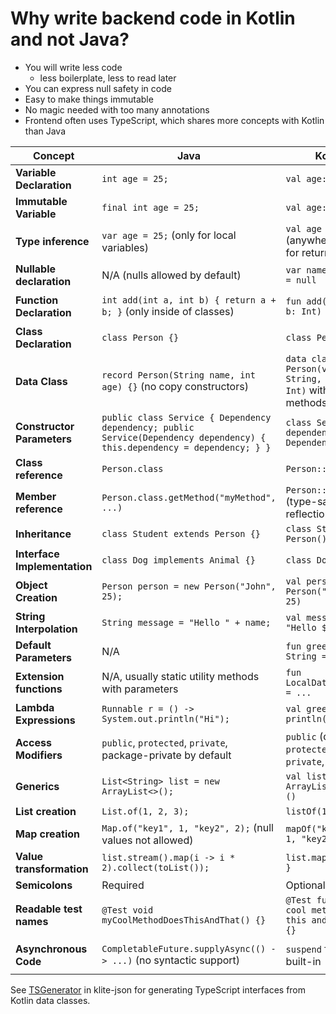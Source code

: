 # Why write backend code in Kotlin and not Java?

* You will write less code
  * less boilerplate, less to read later
* You can express null safety in code
* Easy to make things immutable
* No magic needed with too many annotations
* Frontend often uses TypeScript, which shares more concepts with Kotlin than Java

| **Concept**                  | **Java**                                                                                                                  | **Kotlin**                                                              | **TypeScript**                                                           |
|------------------------------|---------------------------------------------------------------------------------------------------------------------------|-------------------------------------------------------------------------|--------------------------------------------------------------------------|
| **Variable Declaration**     | `int age = 25;`                                                                                                           | `val age: Int = 25`                                                     | `let age: number = 25;`                                                  |
| **Immutable Variable**       | `final int age = 25;`                                                                                                     | `val age: Int = 25`                                                     | `const age: number = 25;`                                                |
| **Type inference**           | `var age = 25;` (only for local variables)                                                                                | `val age = 25` (anywhere, also for return types)                        | `let age = 25;` (anywhere, also for return types)                        |
| **Nullable declaration**     | N/A (nulls allowed by default)                                                                                            | `var name: String? = null`                                              | `name?: string`                                                          |
| **Function Declaration**     | `int add(int a, int b) { return a + b; }` (only inside of classes)                                                        | `fun add(a: Int, b: Int) = a + b`                                       | `function add(a: number, b: number) { return a + b }`                    |
| **Class Declaration**        | `class Person {}`                                                                                                         | `class Person`                                                          | `class Person {}`                                                        |
| **Data Class**               | `record Person(String name, int age) {}` (no copy constructors)                                                           | `data class Person(val name: String, val age: Int)` with copy() methods | `{name: string, age: number}`, can be copied with `{...object, age: 21}` |
| **Constructor Parameters**   | `public class Service { Dependency dependency; public Service(Dependency dependency) { this.dependency = dependency; } }` | `class Service(val dependency: Dependency)`                             | `class Service { constructor(public dependency: Dependency) {} }`        |
| **Class reference**          | `Person.class`                                                                                                            | `Person::class`                                                         | `Person`                                                                 |
| **Member reference**         | `Person.class.getMethod("myMethod", ...)`                                                                                 | `Person::myMethod` (type-safe reflection)                               | `Person.prototype.myMethod`                                              |
| **Inheritance**              | `class Student extends Person {}`                                                                                         | `class Student: Person()`                                               | `class Student extends Person {}`                                        |
| **Interface Implementation** | `class Dog implements Animal {}`                                                                                          | `class Dog: Animal`                                                     | `class Dog implements Animal {}`                                         |
| **Object Creation**          | `Person person = new Person("John", 25);`                                                                                 | `val person = Person("John", 25)`                                       | `let person = new Person("John", 25)`                                    |
| **String Interpolation**     | `String message = "Hello " + name;`                                                                                       | `val message = "Hello $name"`                                           | ``let message = `Hello ${name}``                                         |
| **Default Parameters**       | N/A                                                                                                                       | `fun greet(name: String = "Guest")`                                     | `function greet(name: string = "Guest")`                                 |
| **Extension functions**      | N/A, usually static utility methods with parameters                                                                       | `fun LocalDate.today() = ...`                                           | `interface Date { function today() {...} }`                              |
| **Lambda Expressions**       | `Runnable r = () -> System.out.println("Hi");`                                                                            | `val greet = { println("Hi") }`                                         | `const greet = () => { console.log('Hi') }`                              |
| **Access Modifiers**         | `public`, `protected`, `private`, package-private by default                                                              | `public` (default), `protected`, `private`, `internal`                  | `public` (default), `protected`, `private`                               |
| **Generics**                 | `List<String> list = new ArrayList<>();`                                                                                  | `val list = ArrayList<String>()`                                        | `let list: Array<string> = []`                                           |
| **List creation**            | `List.of(1, 2, 3);`                                                                                                       | `listOf(1, 2, 3)`                                                       | `[1, 2, 3]`                                                              |
| **Map creation**             | `Map.of("key1", 1, "key2", 2);` (null values not allowed)                                                                 | `mapOf("key1" to 1, "key2" to 2)`                                       | `{key1: 1, key2: 2}`                                                     |
| **Value transformation**     | `list.stream().map(i -> i * 2).collect(toList());`                                                                        | `list.map { it * 2 }`                                                   | `list.map(i => i * 2)`                                                   |
| **Semicolons**               | Required                                                                                                                  | Optional                                                                | Optional                                                                 |
| **Readable test names**      | `@Test void myCoolMethodDoesThisAndThat() {}`                                                                             | `@Test fun ``my cool method does this and that``() {}`                  | `test('my cool method does this and that')`                              |
| **Asynchronous Code**        | `CompletableFuture.supplyAsync(() -> ...)` (no syntactic support)                                                         | `suspend` functions built-in                                            | `async function fetchData() { ... }` async/await built-in                |

See [TSGenerator](../json/src/TSGenerator.kt) in klite-json for generating TypeScript interfaces from Kotlin data classes.
